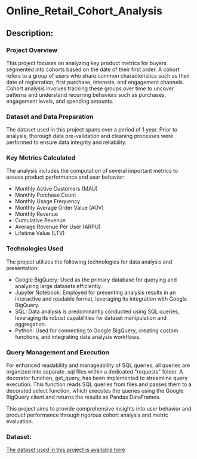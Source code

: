 # Online_Retail_Cohort_Analysis

## Description:

### Project Overview
This project focuses on analyzing key product metrics for buyers segmented into cohorts based on the date of their first order. A cohort refers to a group of users who share common characteristics such as their date of registration, first purchase, interests, and engagement channels. Cohort analysis involves tracking these groups over time to uncover patterns and understand recurring behaviors such as purchases, engagement levels, and spending amounts.

### Dataset and Data Preparation
The dataset used in this project spans over a period of 1 year. Prior to analysis, thorough data pre-validation and cleaning processes were performed to ensure data integrity and reliability.

### Key Metrics Calculated
The analysis includes the computation of several important metrics to assess product performance and user behavior:

- Monthly Active Customers (MAU)
- Monthly Purchase Count
- Monthly Usage Frequency
- Monthly Average Order Value (AOV)
- Monthly Revenue
- Cumulative Revenue
- Average Revenue Per User (ARPU)
- Lifetime Value (LTV)

### Technologies Used
The project utilizes the following technologies for data analysis and presentation:

- Google BigQuery: Used as the primary database for querying and analyzing large datasets efficiently.
- Jupyter Notebook: Employed for presenting analysis results in an interactive and readable format, leveraging its integration with Google BigQuery.
- SQL: Data analysis is predominantly conducted using SQL queries, leveraging its robust capabilities for dataset manipulation and aggregation.
- Python: Used for connecting to Google BigQuery, creating custom functions, and integrating data analysis workflows.

### Query Management and Execution
For enhanced readability and manageability of SQL queries, all queries are organized into separate .sql files within a dedicated "requests" folder. A decorator function, get_query, has been implemented to streamline query execution. This function reads SQL queries from files and passes them to a decorated select function, which executes the queries using the Google BigQuery client and returns the results as Pandas DataFrames.

This project aims to provide comprehensive insights into user behavior and product performance through rigorous cohort analysis and metric evaluation.

### Dataset:
[The dataset used in this project is available here](https://www.kaggle.com/datasets/bilalozgur/online-retail-rfm-and-cohort-analysis-customer-seg)

